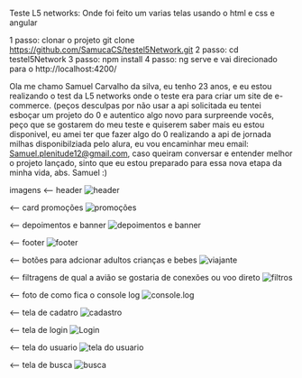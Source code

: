 Teste L5 networks: Onde foi feito um varias telas usando o html e css e angular

1 passo: clonar o projeto git clone https://github.com/SamucaCS/testel5Network.git
2 passo: cd testel5Network
3 passo: npm install
4 passo: ng serve
e vai direcionado para o http://localhost:4200/

Ola me chamo Samuel Carvalho da silva, eu tenho 23 anos, e eu estou realizando o test da L5 networks onde o teste era para criar um site de e-commerce.
(peços desculpas por não usar a api solicitada eu tentei esboçar um projeto do 0 e autentico algo novo para surpreende vocês, peço que se gostarem do meu teste e quiserem saber mais eu estou disponivel, eu amei ter que fazer algo do 0 realizando a api de jornada milhas disponibilziada pelo alura, eu vou encaminhar meu email: Samuel.plenitude12@gmail.com, caso queiram conversar e entender melhor o projeto lançado, sinto que eu estou preparado para essa nova etapa da minha vida, abs. Samuel :)


imagens
<-- header 
![header](https://github.com/SamucaCS/testel5Network/assets/122119579/967e18e9-2b99-4860-8249-7f29a404adfc)

<-- card promoções 
![promoções](https://github.com/SamucaCS/testel5Network/assets/122119579/e42d1b74-50af-4ecf-8c8d-5a9d028474ff)

<-- depoimentos e banner
![depoimentos e banner](https://github.com/SamucaCS/testel5Network/assets/122119579/a1ed2860-f215-4016-b60b-35dd78ebd091)

<-- footer
![footer](https://github.com/SamucaCS/testel5Network/assets/122119579/8d536fe8-c3ed-44bf-83d9-be046ab34040)

<-- botões para adcionar adultos crianças e bebes
![viajante](https://github.com/SamucaCS/testel5Network/assets/122119579/68f3008a-222e-4e19-8890-1b0da86a8b4b)

<-- filtragens de qual a avião se gostaria de conexões ou voo direto
![filtros](https://github.com/SamucaCS/testel5Network/assets/122119579/4d2df819-6327-4a25-adfe-34fd1a6099da)

<-- foto de como fica o console log
![console.log](https://github.com/SamucaCS/testel5Network/assets/122119579/f43048d2-bd24-4eee-adcf-fbaae1709dcc)

<-- tela de cadatro
![cadastro](https://github.com/SamucaCS/testel5Network/assets/122119579/8e747b5c-7c9c-4cc8-9168-296c6161fa90)

<-- tela de login
![Login](https://github.com/SamucaCS/testel5Network/assets/122119579/393e66fa-9a03-4323-8628-71e1ce02029a)

<-- tela do usuario
![tela do usuario](https://github.com/SamucaCS/testel5Network/assets/122119579/0bbf55ea-bb2f-4338-a6eb-2644dbe0738d)

<-- tela de busca
![busca](https://github.com/SamucaCS/testel5Network/assets/122119579/80269a0f-1d32-4477-a8f5-bc9c4888918d)


